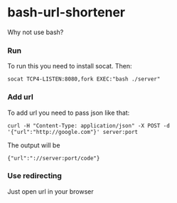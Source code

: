 # bash-url-shortener
Why not use bash?

### Run
To run this you need to install socat. Then:

    socat TCP4-LISTEN:8080,fork EXEC:"bash ./server"

### Add url
To add url you need to pass json like that:

    curl -H "Content-Type: application/json" -X POST -d '{"url":"http://google.com"}' server:port

The output will be

    {"url":"://server:port/code"}

### Use redirecting
Just open url in your browser
